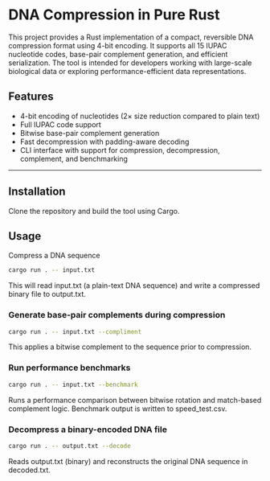 # DNA Compression in Pure Rust

This project provides a Rust implementation of a compact, reversible DNA compression format using 4-bit encoding. It supports all 15 IUPAC nucleotide codes, base-pair complement generation, and efficient serialization. The tool is intended for developers working with large-scale biological data or exploring performance-efficient data representations.

## Features

- 4-bit encoding of nucleotides (2× size reduction compared to plain text)
- Full IUPAC code support
- Bitwise base-pair complement generation
- Fast decompression with padding-aware decoding
- CLI interface with support for compression, decompression, complement, and benchmarking

---

## Installation

Clone the repository and build the tool using Cargo.

## Usage
Compress a DNA sequence
```bash
cargo run . -- input.txt
```
This will read input.txt (a plain-text DNA sequence) and write a compressed binary file to output.txt.

### Generate base-pair complements during compression
```bash
cargo run . -- input.txt --compliment
```
This applies a bitwise complement to the sequence prior to compression.
### Run performance benchmarks
```bash
cargo run . -- input.txt --benchmark
```
Runs a performance comparison between bitwise rotation and match-based complement logic. Benchmark output is written to speed_test.csv.

### Decompress a binary-encoded DNA file
```bash
cargo run . -- output.txt --decode
```
Reads output.txt (binary) and reconstructs the original DNA sequence in decoded.txt.
